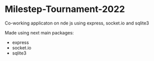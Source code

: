 # Milestep-Tournament-2022
Co-working applicaton on nde js using express, socket.io and sqlite3

Made using next main packages:
- express
- socket.io
- sqlite3